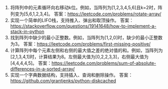

1. 将阵列中的元素循环向右移动k位。例如，当阵列为[1,2,3,4,5,6]且k=2时，阵列变为[5,6,1,2,3,4]。
答案：https://leetcode.com/problems/rotate-array/
2. 实现一个简单的LIFO栈，支持推入、弹出和取顶操作。
答案：https://stackoverflow.com/questions/19141648/how-to-implement-a-stack-in-python
3. 找到阵列中缺少的最小正整数。例如，当阵列为[1,2,0]时，缺少的最小正整数为3。
答案：https://leetcode.com/problems/first-missing-positive/
4. 计算阵列中每个元素左侧和右侧的最大值之差的绝对值的和。例如，当阵列为[2,1,3,4,1]时，计算结果为8。左侧最大值为[0,2,2,3,3]，右侧最大值为[4,4,4,4,5]。
答案：https://leetcode.com/problems/sum-of-absolute-differences-in-a-sorted-array/
5. 实现一个字典数据结构，支持插入、查询和删除操作。
答案：https://github.com/grantjenks/python-diskcached